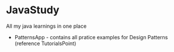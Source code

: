 # JavaStudy
All my java learnings in one place

- PatternsApp - contains all pratice examples for Design Patterns (reference TutorialsPoint)

